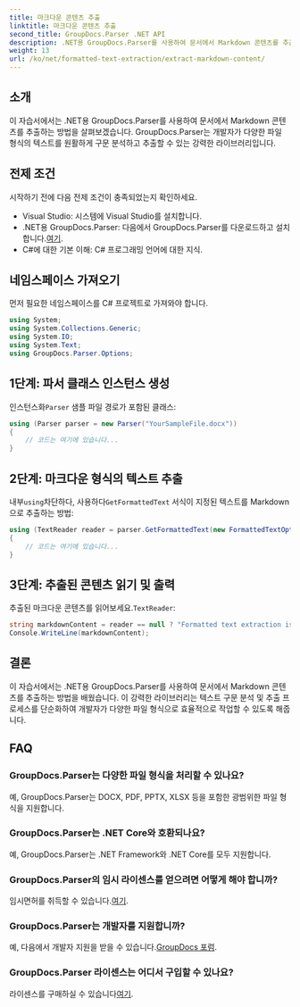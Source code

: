 ```yaml
---
title: 마크다운 콘텐츠 추출
linktitle: 마크다운 콘텐츠 추출
second_title: GroupDocs.Parser .NET API
description: .NET용 GroupDocs.Parser를 사용하여 문서에서 Markdown 콘텐츠를 추출하는 방법을 알아보세요. 이 튜토리얼에서는 원활한 텍스트 추출을 위한 단계별 지침을 제공합니다.
weight: 13
url: /ko/net/formatted-text-extraction/extract-markdown-content/
---
```

## 소개
이 자습서에서는 .NET용 GroupDocs.Parser를 사용하여 문서에서 Markdown 콘텐츠를 추출하는 방법을 살펴보겠습니다. GroupDocs.Parser는 개발자가 다양한 파일 형식의 텍스트를 원활하게 구문 분석하고 추출할 수 있는 강력한 라이브러리입니다.
## 전제 조건
시작하기 전에 다음 전제 조건이 충족되었는지 확인하세요.
- Visual Studio: 시스템에 Visual Studio를 설치합니다.
-  .NET용 GroupDocs.Parser: 다음에서 GroupDocs.Parser를 다운로드하고 설치합니다.[여기](https://releases.groupdocs.com/parser/net/).
- C#에 대한 기본 이해: C# 프로그래밍 언어에 대한 지식.

## 네임스페이스 가져오기
먼저 필요한 네임스페이스를 C# 프로젝트로 가져와야 합니다.
```csharp
using System;
using System.Collections.Generic;
using System.IO;
using System.Text;
using GroupDocs.Parser.Options;
```
## 1단계: 파서 클래스 인스턴스 생성
 인스턴스화`Parser` 샘플 파일 경로가 포함된 클래스:
```csharp
using (Parser parser = new Parser("YourSampleFile.docx"))
{
    // 코드는 여기에 있습니다...
}
```
## 2단계: 마크다운 형식의 텍스트 추출
 내부`using`차단하다, 사용하다`GetFormattedText` 서식이 지정된 텍스트를 Markdown으로 추출하는 방법:
```csharp
using (TextReader reader = parser.GetFormattedText(new FormattedTextOptions(FormattedTextMode.Markdown)))
{
    // 코드는 여기에 있습니다...
}
```
## 3단계: 추출된 콘텐츠 읽기 및 출력
 추출된 마크다운 콘텐츠를 읽어보세요.`TextReader`:
```csharp
string markdownContent = reader == null ? "Formatted text extraction isn't supported" : reader.ReadToEnd();
Console.WriteLine(markdownContent);
```

## 결론
이 자습서에서는 .NET용 GroupDocs.Parser를 사용하여 문서에서 Markdown 콘텐츠를 추출하는 방법을 배웠습니다. 이 강력한 라이브러리는 텍스트 구문 분석 및 추출 프로세스를 단순화하여 개발자가 다양한 파일 형식으로 효율적으로 작업할 수 있도록 해줍니다.
## FAQ
### GroupDocs.Parser는 다양한 파일 형식을 처리할 수 있나요?
예, GroupDocs.Parser는 DOCX, PDF, PPTX, XLSX 등을 포함한 광범위한 파일 형식을 지원합니다.
### GroupDocs.Parser는 .NET Core와 호환되나요?
예, GroupDocs.Parser는 .NET Framework와 .NET Core를 모두 지원합니다.
### GroupDocs.Parser의 임시 라이센스를 얻으려면 어떻게 해야 합니까?
 임시면허를 취득할 수 있습니다.[여기](https://purchase.groupdocs.com/temporary-license/).
### GroupDocs.Parser는 개발자를 지원합니까?
 예, 다음에서 개발자 지원을 받을 수 있습니다.[GroupDocs 포럼](https://forum.groupdocs.com/c/parser/17).
### GroupDocs.Parser 라이센스는 어디서 구입할 수 있나요?
 라이센스를 구매하실 수 있습니다[여기](https://purchase.groupdocs.com/buy).